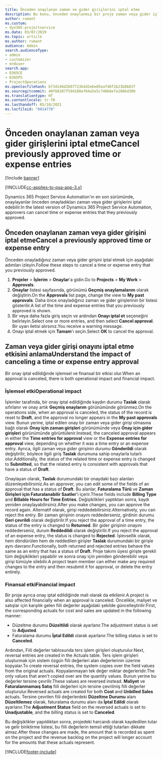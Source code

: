 ```yaml
---
title: Önceden onaylanan zaman ve gider girişlerini iptal etme
description: Bu konu, önceden onaylanmış bir proje zaman veya gider işlemini iptal etme hakkında bilgi sağlar.
author: rumant
ms.custom:
- dyn365-projectservice
ms.date: 03/07/2019
ms.topic: article
ms.author: rumant
audience: Admin
search.audienceType:
- admin
- customizer
- enduser
search.app:
- D365CE
- D365PS
- ProjectOperations
ms.openlocfilehash: bf3d146d2b07723b4d2e6e85eafd6f1b23b8b83f
ms.sourcegitcommit: 40f68387f594180af64a5e5c748b6efa188bd300
ms.translationtype: HT
ms.contentlocale: tr-TR
ms.lasthandoff: 05/10/2021
ms.locfileid: "6014770"
---
```

# <a name="cancel-previously-approved-time-or-expense-entries"></a><span data-ttu-id="92247-103">Önceden onaylanan zaman veya gider girişlerini iptal etme</span><span class="sxs-lookup"><span data-stu-id="92247-103">Cancel previously approved time or expense entries</span></span>

[!include [banner](../includes/psa-now-project-operations.md)]

[!INCLUDE[cc-applies-to-psa-app-3.x](../includes/cc-applies-to-psa-app-3x.md)]

<span data-ttu-id="92247-104">Dynamics 365 Project Service Automation'ın en son sürümünde, onaylayanlar önceden onayladıkları zaman veya gider girişlerini iptal edebilir.</span><span class="sxs-lookup"><span data-stu-id="92247-104">In the latest version of Dynamics 365 Project Service Automation, approvers can cancel time or expense entries that they previously approved.</span></span>

## <a name="cancel-a-previously-approved-time-or-expense-entry"></a><span data-ttu-id="92247-105">Önceden onaylanan zaman veya gider girişini iptal etme</span><span class="sxs-lookup"><span data-stu-id="92247-105">Cancel a previously approved time or expense entry</span></span>

<span data-ttu-id="92247-106">Önceden onayladığınız zaman veya gider girişini iptal etmek için aşağıdaki adımları izleyin.</span><span class="sxs-lookup"><span data-stu-id="92247-106">Follow these steps to cancel a time or expense entry that you previously approved.</span></span>

1. <span data-ttu-id="92247-107">**Projeler** \> **İşlerim** \> **Onaylar**'a gidin.</span><span class="sxs-lookup"><span data-stu-id="92247-107">Go to **Projects** \> **My Work** \> **Approvals**.</span></span>
2. <span data-ttu-id="92247-108">**Onaylar** listesi sayfasında, görünümü **Geçmiş onaylamalarım** olarak değiştirin.</span><span class="sxs-lookup"><span data-stu-id="92247-108">On the **Approvals** list page, change the view to **My past approvals**.</span></span> <span data-ttu-id="92247-109">Daha önce onayladığınız zaman ve gider girişlerinin bir listesi gösterilir.</span><span class="sxs-lookup"><span data-stu-id="92247-109">A list of the time and expense entries that you previously approved is shown.</span></span>
3. <span data-ttu-id="92247-110">Bir veya daha fazla giriş seçin ve ardından **Onayı iptal et** seçeneğini belirleyin.</span><span class="sxs-lookup"><span data-stu-id="92247-110">Select one or more entries, and then select **Cancel approval**.</span></span> <span data-ttu-id="92247-111">Bir uyarı iletisi alırsınız.</span><span class="sxs-lookup"><span data-stu-id="92247-111">You receive a warning message.</span></span>
4. <span data-ttu-id="92247-112">Onayı iptal etmek için **Tamam**'ı seçin.</span><span class="sxs-lookup"><span data-stu-id="92247-112">Select **OK** to cancel the approval.</span></span>

## <a name="understand-the-impact-of-canceling-a-time-or-expense-entry-approval"></a><span data-ttu-id="92247-113">Zaman veya gider girişi onayını iptal etme etkisini anlama</span><span class="sxs-lookup"><span data-stu-id="92247-113">Understand the impact of canceling a time or expense entry approval</span></span>

<span data-ttu-id="92247-114">Bir onay iptal edildiğinde işlemsel ve finansal bir etkisi olur.</span><span class="sxs-lookup"><span data-stu-id="92247-114">When an approval is canceled, there is both operational impact and financial impact.</span></span>

### <a name="operational-impact"></a><span data-ttu-id="92247-115">İşlemsel etki</span><span class="sxs-lookup"><span data-stu-id="92247-115">Operational impact</span></span>

<span data-ttu-id="92247-116">İşlemler tarafında, bir onay iptal edildiğinde kaydın durumu **Taslak** olarak sıfırlanır ve onay artık **Geçmiş onaylarım** görünümünde görünmez.</span><span class="sxs-lookup"><span data-stu-id="92247-116">On the operations side, when an approval is canceled, the status of the record is reset to **Draft**, and the approval no longer appears in the **My past approvals** view.</span></span> <span data-ttu-id="92247-117">Bunun yerine, iptal edilen onay bir zaman veya gider girişi olmasına bağlı olarak **Onay için zaman girişleri** görünümünde veya **Onay için gider girişleri** görünümünde görüntülenir.</span><span class="sxs-lookup"><span data-stu-id="92247-117">Instead, the canceled approval appears in either the **Time entries for approval** view or the **Expense entries for approval** view, depending on whether it was a time entry or an expense entry.</span></span> <span data-ttu-id="92247-118">Ayrıca, ilgili zaman veya gider girişinin durumu **Gönderildi** olarak değiştirilir, böylece ilgili giriş **Taslak** durumuna sahip onaylarla tutarlı olur.</span><span class="sxs-lookup"><span data-stu-id="92247-118">Additionally, the status of the related time or expense entry is changed to **Submitted**, so that the related entry is consistent with approvals that have a status of **Draft**.</span></span>

<span data-ttu-id="92247-119">Onaylayan olarak, **Taslak** durumundaki bir onaydaki bazı alanları düzenleyebilirsiniz.</span><span class="sxs-lookup"><span data-stu-id="92247-119">As an approver, you can edit some of the fields of an approval that has a status of **Draft**.</span></span> <span data-ttu-id="92247-120">Bu alanlar, **Faturalama Türü** ve **Zaman Girişleri için Faturalanabilir Saatler**'i içerir.</span><span class="sxs-lookup"><span data-stu-id="92247-120">These fields include **Billing Type** and **Billable Hours for Time Entries**.</span></span> <span data-ttu-id="92247-121">Değişiklikleri yaptıktan sonra, kaydı yeniden onaylayabilirsiniz.</span><span class="sxs-lookup"><span data-stu-id="92247-121">After you make changes, you can approve the record again.</span></span> <span data-ttu-id="92247-122">Alternatif olarak, girişi reddedebilirsiniz.</span><span class="sxs-lookup"><span data-stu-id="92247-122">Alternatively, you can reject the entry.</span></span> <span data-ttu-id="92247-123">Bir zaman girişinin onayını reddederseniz, girdinin durumu **Geri çevrildi** olarak değiştirilir.</span><span class="sxs-lookup"><span data-stu-id="92247-123">If you reject the approval of a time entry, the status of the entry is changed to **Returned**.</span></span> <span data-ttu-id="92247-124">Bir gider girişinin onayını reddederseniz, durum **Reddedildi** olarak değiştirilir.</span><span class="sxs-lookup"><span data-stu-id="92247-124">If you reject the approval of an expense entry, the status is changed to **Rejected**.</span></span> <span data-ttu-id="92247-125">İşlevsellik olarak, hem döndürülen hem de reddedilen girişler **Taslak** durumundaki bir girişle aynı davranır.</span><span class="sxs-lookup"><span data-stu-id="92247-125">Functionally, both returned and rejected entries behave the same as an entry that has a status of **Draft**.</span></span> <span data-ttu-id="92247-126">Proje takımı üyesi girişte gerekli tüm değişiklikleri yapabilir ve sonra onay için yeniden gönderebilir veya girişi tümüyle silebilir.</span><span class="sxs-lookup"><span data-stu-id="92247-126">A project team member can either make any required changes to the entry and then resubmit it for approval, or delete the entry entirely.</span></span>

### <a name="financial-impact"></a><span data-ttu-id="92247-127">Finansal etki</span><span class="sxs-lookup"><span data-stu-id="92247-127">Financial impact</span></span>

<span data-ttu-id="92247-128">Bir proje ayrıca onay iptal edildiğinde mali olarak da etkilenir.</span><span class="sxs-lookup"><span data-stu-id="92247-128">A project is also affected financially when an approval is canceled.</span></span> <span data-ttu-id="92247-129">Öncelikle, maliyet ve satışlar için karşılık gelen fiili değerler aşağıdaki şekilde güncelleştirilir:</span><span class="sxs-lookup"><span data-stu-id="92247-129">First, the corresponding actuals for cost and sales are updated in the following manner:</span></span>

- <span data-ttu-id="92247-130">Düzeltme durumu **Düzeltildi** olarak ayarlanır.</span><span class="sxs-lookup"><span data-stu-id="92247-130">The adjustment status is set to **Adjusted**.</span></span>
- <span data-ttu-id="92247-131">Faturalama durumu **İptal Edildi** olarak ayarlanır.</span><span class="sxs-lookup"><span data-stu-id="92247-131">The billing status is set to **Canceled**.</span></span>

<span data-ttu-id="92247-132">Ardından, Fiili değerler tablosunda ters işlem girişleri oluşturulur.</span><span class="sxs-lookup"><span data-stu-id="92247-132">Next, reversal entries are created in the Actuals table.</span></span> <span data-ttu-id="92247-133">Ters işlem girişleri oluşturmak için sistem özgün fiili değerleri alan değerlerinin üzerine kopyalar.</span><span class="sxs-lookup"><span data-stu-id="92247-133">To create reversal entries, the system copies over the field values from the original actuals.</span></span> <span data-ttu-id="92247-134">Kopyalanmayan tek değer miktar değerleridir.</span><span class="sxs-lookup"><span data-stu-id="92247-134">The only values that aren't copied over are the quantity values.</span></span> <span data-ttu-id="92247-135">Bunun yerine bu değerler tersine çevrilir.</span><span class="sxs-lookup"><span data-stu-id="92247-135">These values are reversed instead.</span></span> <span data-ttu-id="92247-136">**Maliyet** ve **Faturalanmamaış Satış** fiili değerleri için tersine çevrilmiş fiili değerler oluşturulur.</span><span class="sxs-lookup"><span data-stu-id="92247-136">Reversed actuals are created for both **Cost** and **Unbilled Sales** actuals.</span></span> <span data-ttu-id="92247-137">Tersine çevrilen fiili değerlerdeki **Düzeltme Durumu** alanı **Düzeltilemez** olarak, faturalama durumu alanı da **İptal Edildi** olarak ayarlanır.</span><span class="sxs-lookup"><span data-stu-id="92247-137">The **Adjustment Status** field on the reversed actuals is set to **Unadjustable**, and the billing status is set to **Canceled**.</span></span>

<span data-ttu-id="92247-138">Bu değişiklikler yapıldıktan sonra, projedeki harcandı olarak kaydedilen tutar ve gelir biriktirme listesi, bu fiili değerlerin temsil ettiği tutarları dikkate almaz.</span><span class="sxs-lookup"><span data-stu-id="92247-138">After these changes are made, the amount that is recorded as spent on the project and the revenue backlog on the project will longer account for the amounts that these actuals represent.</span></span>


[!INCLUDE[footer-include](../includes/footer-banner.md)]